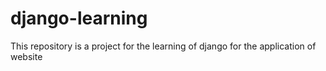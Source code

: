 # django-learning
This repository is a project for the learning of django for the application of website
